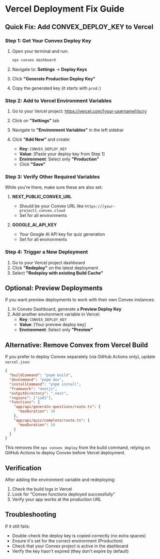 # Vercel Deployment Fix Guide

## Quick Fix: Add CONVEX_DEPLOY_KEY to Vercel

### Step 1: Get Your Convex Deploy Key

1. Open your terminal and run:
   ```bash
   npx convex dashboard
   ```

2. Navigate to: **Settings** → **Deploy Keys**

3. Click **"Generate Production Deploy Key"**

4. Copy the generated key (it starts with `prod:`)

### Step 2: Add to Vercel Environment Variables

1. Go to your Vercel project: https://vercel.com/[your-username]/scry

2. Click on **"Settings"** tab

3. Navigate to **"Environment Variables"** in the left sidebar

4. Click **"Add New"** and create:
   - **Key**: `CONVEX_DEPLOY_KEY`
   - **Value**: [Paste your deploy key from Step 1]
   - **Environment**: Select only **"Production"**
   - Click **"Save"**

### Step 3: Verify Other Required Variables

While you're there, make sure these are also set:

1. **NEXT_PUBLIC_CONVEX_URL**
   - Should be your Convex URL like `https://[your-project].convex.cloud`
   - Set for all environments

2. **GOOGLE_AI_API_KEY**
   - Your Google AI API key for quiz generation
   - Set for all environments

### Step 4: Trigger a New Deployment

1. Go to your Vercel project dashboard
2. Click **"Redeploy"** on the latest deployment
3. Select **"Redeploy with existing Build Cache"**

## Optional: Preview Deployments

If you want preview deployments to work with their own Convex instances:

1. In Convex Dashboard, generate a **Preview Deploy Key**
2. Add another environment variable in Vercel:
   - **Key**: `CONVEX_DEPLOY_KEY`
   - **Value**: [Your preview deploy key]
   - **Environment**: Select only **"Preview"**

## Alternative: Remove Convex from Vercel Build

If you prefer to deploy Convex separately (via GitHub Actions only), update `vercel.json`:

```json
{
  "buildCommand": "pnpm build",
  "devCommand": "pnpm dev",
  "installCommand": "pnpm install",
  "framework": "nextjs",
  "outputDirectory": ".next",
  "regions": ["iad1"],
  "functions": {
    "app/api/generate-questions/route.ts": {
      "maxDuration": 30
    },
    "app/api/quiz/complete/route.ts": {
      "maxDuration": 10
    }
  }
}
```

This removes the `npx convex deploy` from the build command, relying on GitHub Actions to deploy Convex before Vercel deployment.

## Verification

After adding the environment variable and redeploying:

1. Check the build logs in Vercel
2. Look for "Convex functions deployed successfully"
3. Verify your app works at the production URL

## Troubleshooting

If it still fails:
- Double-check the deploy key is copied correctly (no extra spaces)
- Ensure it's set for the correct environment (Production)
- Check that your Convex project is active in the dashboard
- Verify the key hasn't expired (they don't expire by default)